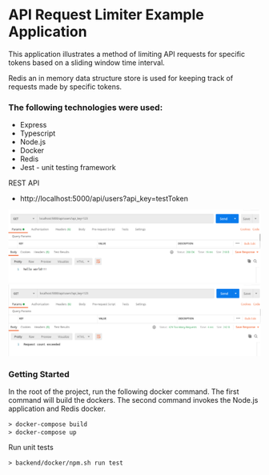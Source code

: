 # API Request Limiter Example Application

This application illustrates a method of limiting API requests for specific tokens based on a sliding window time interval.

Redis an in memory data structure store is used for keeping track of requests made by specific tokens.

### The following technologies were used:
* Express
* Typescript
* Node.js
* Docker
* Redis
* Jest - unit testing framework

REST API 
* http://localhost:5000/api/users?api_key=testToken

<img src="images/request_success.png" width1="400" height1="200">
<img src="images/request_rate_limited.png" width1="400" height1="200">


### Getting Started

In the root of the project, run the following docker command.
The first command will build the dockers.  The second command invokes the Node.js application and Redis docker.
```
> docker-compose build
> docker-compose up
```

Run unit tests
```
> backend/docker/npm.sh run test
```

